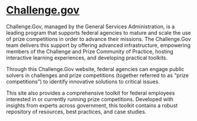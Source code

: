 # [Challenge.gov](https://www.challenge.gov/)

Challenge.Gov, managed by the General Services Administration, is a leading program that supports federal agencies to mature and scale the use of prize competitions in order to advance their missions. The Challenge.Gov team delivers this support by offering advanced infrastructure, empowering members of the Challenge and Prize Community of Practice, hosting interactive learning experiences, and developing practical toolkits.

Through this Challenge.Gov website, federal agencies can engage public solvers in challenges and prize competitions (together referred to as “prize competitions”) to identify innovative solutions to critical issues.

This site also provides a comprehensive toolkit for federal employees interested in or currently running prize competitions. Developed with insights from experts across government, this toolkit contains a robust repository of resources, best practices, and case studies.

